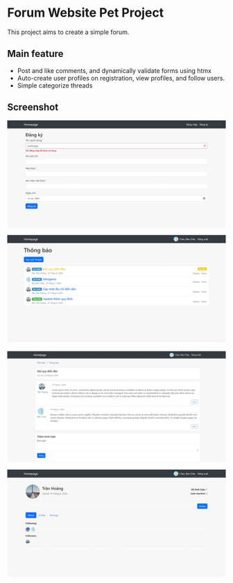 # Forum Website Pet Project

This project aims to create a simple forum.

## Main feature

- Post and like comments, and dynamically validate forms using htmx
- Auto-create user profiles on registration, view profiles, and follow users.
- Simple categorize threads

## Screenshot

![](screenshot/form_valid.jpeg)

![](screenshot/threads.jpeg)

![](screenshot/discussion.jpeg)

![](screenshot/profile.jpeg)
